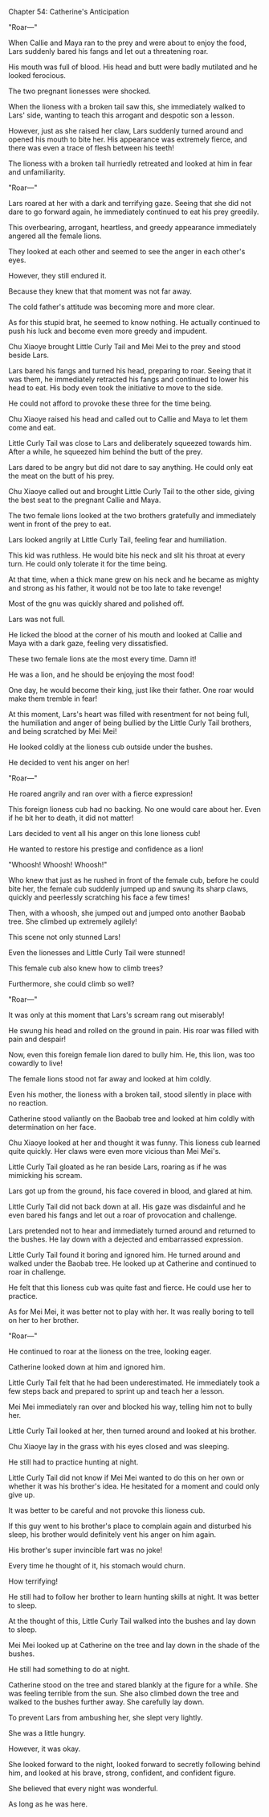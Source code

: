 Chapter 54: Catherine's Anticipation

"Roar—"

When Callie and Maya ran to the prey and were about to enjoy the food, Lars suddenly bared his fangs and let out a threatening roar.

His mouth was full of blood. His head and butt were badly mutilated and he looked ferocious.

The two pregnant lionesses were shocked.

When the lioness with a broken tail saw this, she immediately walked to Lars' side, wanting to teach this arrogant and despotic son a lesson.

However, just as she raised her claw, Lars suddenly turned around and opened his mouth to bite her. His appearance was extremely fierce, and there was even a trace of flesh between his teeth\!

The lioness with a broken tail hurriedly retreated and looked at him in fear and unfamiliarity.

"Roar—"

Lars roared at her with a dark and terrifying gaze. Seeing that she did not dare to go forward again, he immediately continued to eat his prey greedily.

This overbearing, arrogant, heartless, and greedy appearance immediately angered all the female lions.

They looked at each other and seemed to see the anger in each other's eyes.

However, they still endured it.

Because they knew that that moment was not far away.

The cold father's attitude was becoming more and more clear.

As for this stupid brat, he seemed to know nothing. He actually continued to push his luck and become even more greedy and impudent.

Chu Xiaoye brought Little Curly Tail and Mei Mei to the prey and stood beside Lars.

Lars bared his fangs and turned his head, preparing to roar. Seeing that it was them, he immediately retracted his fangs and continued to lower his head to eat. His body even took the initiative to move to the side.

He could not afford to provoke these three for the time being.

Chu Xiaoye raised his head and called out to Callie and Maya to let them come and eat.

Little Curly Tail was close to Lars and deliberately squeezed towards him. After a while, he squeezed him behind the butt of the prey.

Lars dared to be angry but did not dare to say anything. He could only eat the meat on the butt of his prey.

Chu Xiaoye called out and brought Little Curly Tail to the other side, giving the best seat to the pregnant Callie and Maya.

The two female lions looked at the two brothers gratefully and immediately went in front of the prey to eat.

Lars looked angrily at Little Curly Tail, feeling fear and humiliation.

This kid was ruthless. He would bite his neck and slit his throat at every turn. He could only tolerate it for the time being.

At that time, when a thick mane grew on his neck and he became as mighty and strong as his father, it would not be too late to take revenge\!

Most of the gnu was quickly shared and polished off.

Lars was not full.

He licked the blood at the corner of his mouth and looked at Callie and Maya with a dark gaze, feeling very dissatisfied.

These two female lions ate the most every time. Damn it\!

He was a lion, and he should be enjoying the most food\!

One day, he would become their king, just like their father. One roar would make them tremble in fear\!

At this moment, Lars's heart was filled with resentment for not being full, the humiliation and anger of being bullied by the Little Curly Tail brothers, and being scratched by Mei Mei\!

He looked coldly at the lioness cub outside under the bushes.

He decided to vent his anger on her\!

"Roar—"

He roared angrily and ran over with a fierce expression\!

This foreign lioness cub had no backing. No one would care about her. Even if he bit her to death, it did not matter\!

Lars decided to vent all his anger on this lone lioness cub\!

He wanted to restore his prestige and confidence as a lion\!

"Whoosh\! Whoosh\! Whoosh\!"

Who knew that just as he rushed in front of the female cub, before he could bite her, the female cub suddenly jumped up and swung its sharp claws, quickly and peerlessly scratching his face a few times\!

Then, with a whoosh, she jumped out and jumped onto another Baobab tree. She climbed up extremely agilely\!

This scene not only stunned Lars\!

Even the lionesses and Little Curly Tail were stunned\!

This female cub also knew how to climb trees?

Furthermore, she could climb so well?

"Roar—"

It was only at this moment that Lars's scream rang out miserably\!

He swung his head and rolled on the ground in pain. His roar was filled with pain and despair\!

Now, even this foreign female lion dared to bully him. He, this lion, was too cowardly to live\!

The female lions stood not far away and looked at him coldly.

Even his mother, the lioness with a broken tail, stood silently in place with no reaction.

Catherine stood valiantly on the Baobab tree and looked at him coldly with determination on her face.

Chu Xiaoye looked at her and thought it was funny. This lioness cub learned quite quickly. Her claws were even more vicious than Mei Mei's.

Little Curly Tail gloated as he ran beside Lars, roaring as if he was mimicking his scream.

Lars got up from the ground, his face covered in blood, and glared at him.

Little Curly Tail did not back down at all. His gaze was disdainful and he even bared his fangs and let out a roar of provocation and challenge.

Lars pretended not to hear and immediately turned around and returned to the bushes. He lay down with a dejected and embarrassed expression.

Little Curly Tail found it boring and ignored him. He turned around and walked under the Baobab tree. He looked up at Catherine and continued to roar in challenge.

He felt that this lioness cub was quite fast and fierce. He could use her to practice.

As for Mei Mei, it was better not to play with her. It was really boring to tell on her to her brother.

"Roar—"

He continued to roar at the lioness on the tree, looking eager.

Catherine looked down at him and ignored him.

Little Curly Tail felt that he had been underestimated. He immediately took a few steps back and prepared to sprint up and teach her a lesson.

Mei Mei immediately ran over and blocked his way, telling him not to bully her.

Little Curly Tail looked at her, then turned around and looked at his brother.

Chu Xiaoye lay in the grass with his eyes closed and was sleeping.

He still had to practice hunting at night.

Little Curly Tail did not know if Mei Mei wanted to do this on her own or whether it was his brother's idea. He hesitated for a moment and could only give up.

It was better to be careful and not provoke this lioness cub.

If this guy went to his brother's place to complain again and disturbed his sleep, his brother would definitely vent his anger on him again.

His brother's super invincible fart was no joke\!

Every time he thought of it, his stomach would churn.

How terrifying\!

He still had to follow her brother to learn hunting skills at night. It was better to sleep.

At the thought of this, Little Curly Tail walked into the bushes and lay down to sleep.

Mei Mei looked up at Catherine on the tree and lay down in the shade of the bushes.

He still had something to do at night.

Catherine stood on the tree and stared blankly at the figure for a while. She was feeling terrible from the sun. She also climbed down the tree and walked to the bushes further away. She carefully lay down.

To prevent Lars from ambushing her, she slept very lightly.

She was a little hungry.

However, it was okay.

She looked forward to the night, looked forward to secretly following behind him, and looked at his brave, strong, confident, and confident figure.

She believed that every night was wonderful.

As long as he was here.